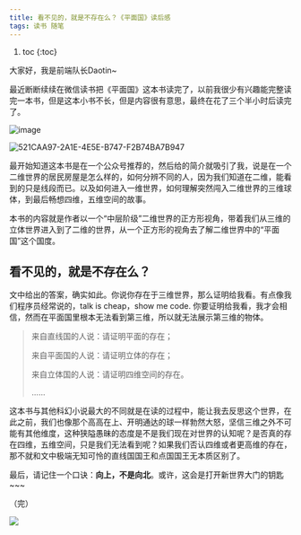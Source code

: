 ```yaml
---
title: 看不见的，就是不存在么？《平面国》读后感
tags: 读书 随笔
---
```


1. toc
{:toc}


大家好，我是前端队长Daotin~

最近断断续续在微信读书把《平面国》这本书读完了，以前我很少有兴趣能完整读完一本书，但是这本小书不长，但是内容很有意思，最终在花了三个半小时后读完了。

<!--more-->

![image](https://user-images.githubusercontent.com/23518990/126902928-9fa2fe7d-b85e-4d9f-8d66-232a81e114a1.png)


![521CAA97-2A1E-4E5E-B747-F2B74BA7B947](https://user-images.githubusercontent.com/23518990/126902930-50acf77b-a675-4fea-8779-2e0ab40ca0e5.png)


最开始知道这本书是在一个公众号推荐的，然后给的简介就吸引了我，说是在一个二维世界的居民房屋是怎么样的，如何分辨不同的人，因为我们知道在二维，能看到的只是线段而已。以及如何进入一维世界，如何理解突然闯入二维世界的三维球体，到最后畅想四维，五维空间的故事。



本书的内容就是作者以一个“中层阶级”二维世界的正方形视角，带着我们从三维的立体世界进入到了二维的世界，从一个正方形的视角去了解二维世界中的“平面国”这个国度。



## 看不见的，就是不存在么？



文中给出的答案，确实如此。你说你存在于三维世界，那么证明给我看。有点像我们程序员经常说的，talk is cheap，show me code. 你要证明给我看，我才会相信，然而在平面国里根本无法看到第三维，所以就无法展示第三维的物体。



> 来自直线国的人说：请证明平面的存在；  
>
> 来自平面国的人说：请证明立体的存在；  
>
> 来自立体国的人说：请证明四维空间的存在。  
>
> ......



这本书与其他科幻小说最大的不同就是在读的过程中，能让我去反思这个世界，在此之前，我们也像那个高高在上、开明通达的球一样勃然大怒，坚信三维之外不可能有其他维度，这种狭隘愚昧的态度是不是我们现在对世界的认知呢？是否真的存在四维，五维空间，只是我们无法看到呢？如果我们否认四维或者更高维的存在，那不就和文中极端无知可怜的直线国国王和点国国王无本质区别了。



最后，请记住一个口诀：**向上，不是向北**。或许，这会是打开新世界大门的钥匙~~~

（完）

![](https://gitee.com/daotin/img/raw/master/gzh.png)
